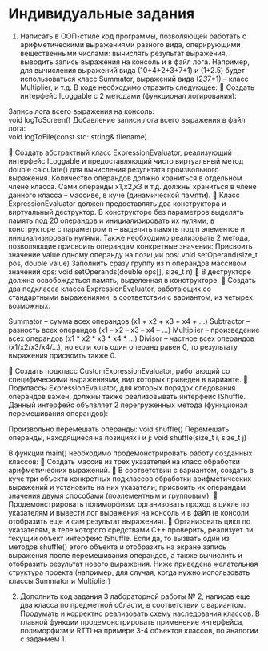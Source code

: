 # Индивидуальные задания
1. Написать  в ООП-стиле  код программы,  позволяющей  работать с  арифметическими 
выражениями  разного вида, оперирующими  вещественными  числами:  вычислять 
результат выражения, выводить запись выражения на консоль и в файл  лога. 
Например, для вычисления выражений  вида  (10+4+2+3+7+1)  и  (1+2.5)  будет 
использоваться класс Summator, выражений вида (2*3*7*1) – класс Multiplier, и т.д. 
В коде необходимо отразить следующее: 
  Создать интерфейс ILoggable с 2 методами (функционал логирования): 
 
Запись лога всего выражения на консоль:  
void logToScreen() 
Добавление записи лога всего выражения в файл лога:     
void logToFile(const std::string& filename). 
 
  Создать абстрактный класс  ExpressionEvaluator, реализующий интерфейс 
ILoggable и предоставляющий чисто виртуальный метод double calculate() для 
вычисления результата произвольного  выражения. Количество  операндов должно 
храниться в  отдельном  члене класса.  Сами операнды  х1,х2,х3  и т.д. должны 
храниться в члене данного класса – массиве, в куче (динамической памяти). 
  Класс  ExpressionEvaluator  должен предоставлять два конструктора и 
виртуальный деструктор. В конструкторе  без параметров  выделять память под 20 
операндов и инициализировать их нулями, в конструкторе с параметром  n  – 
выделять память под n элементов и инициализировать нулями. Также необходимо 
реализовать 2 метода, позволяющие присвоить операндам конкретные значения: 
  Присвоить значение value одному операнду на позиции pos: 
  void setOperand(size_t pos, double value) 
  Заполнить сразу группу из n операндов массивом значений ops: 
  void setOperands(double ops[], size_t n) 
  В деструкторе должна освобождаться память, выделенная в конструкторе. 
  Создать два подкласса класса ExpressionEvaluator, работающих со стандартными 
выражениями, в соответствии с вариантом, из четырех возможных: 

Summator   – сумма всех операндов (х1 + х2 + х3 + х4 + ...) 
Subtractor   – разность всех операндов (х1 – х2 – х3 – х4 – ...) 
Multiplier   – произведение всех операндов (х1 * х2 * х3 * х4 * ...) 
Divisor   – частное всех операндов (х1/х2/х3/х4/...), но если хоть один операнд равен 0, то результату выражения присвоить также 0. 
 
  Создать  подкласс  CustomExpressionEvaluator,  работающий  со специфическими 
выражениями, вид которых приведен в варианте. 
  Подклассы  ExpressionEvaluator, для которых порядок следования операндов 
важен,  должны также реализовывать интерфейс  IShuffle.  Данный интерфейс 
объявляет 2 перегруженных метода (функционал перемешивания операндов): 
 
   Произвольно перемешать операнды: 
  void shuffle() 
  Перемешать операнды, находящиеся на позициях i и j: 
  void shuffle(size_t i, size_t j) 
 
В функции main() необходимо продемонстрировать работу созданных классов: 
  Создать массив из трех указателей на класс обработки арифметических выражений. 
  В соответствии с вариантом, создать  в куче  три  объекта  конкретных  подклассов 
обработки арифметических выражений и установить на них указатели; присвоить 
их операндам значения двумя способами (поэлементным и групповым). 
  Продемонстрировать полиморфизм: организовать проход в цикле по указателям и 
вывести  лог выражения  на консоль и в файл (в консоли  отобразить  еще  и  сам 
результат выражения). 
  Организовать цикл по указателям, в теле которого  средствами С++  проверить, 
реализует  ли текущий объект  интерфейс  IShuffle. Если да,  то вызвать  один из 
методов shuffle()  этого объекта и отобразить на экране запись выражения после 
перемешивания операндов,  а также  вычислить и отобразить результат  нового 
выражения. 
Ниже приведена желательная структура проекта (например, для случая, когда нужно 
использовать классы Summator и Multiplier)

2. Дополнить код задания  3  лабораторной работы № 2, написав еще два  класса по 
предметной области, в соответствии с вариантом. Продумать и корректно реализовать 
схему  наследования  классов.  В главной функции продемонстрировать применение 
интерфейса, полиморфизм и  RTTI  на примере 3-4 объектов классов, по аналогии с 
заданием 1. 
